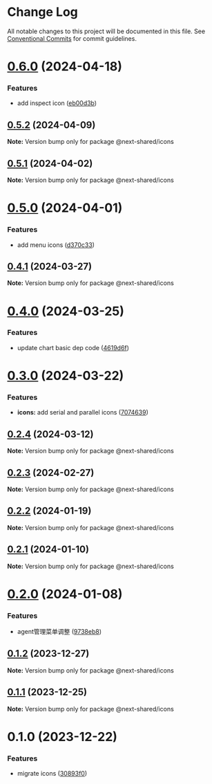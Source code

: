# Change Log

All notable changes to this project will be documented in this file.
See [Conventional Commits](https://conventionalcommits.org) for commit guidelines.

# [0.6.0](https://github.com/easyops-cn/next-bricks/compare/@next-shared/icons@0.5.2...@next-shared/icons@0.6.0) (2024-04-18)


### Features

* add inspect icon ([eb00d3b](https://github.com/easyops-cn/next-bricks/commit/eb00d3b621499204422550477bf2a6ca5b7dd37f))





## [0.5.2](https://github.com/easyops-cn/next-bricks/compare/@next-shared/icons@0.5.1...@next-shared/icons@0.5.2) (2024-04-09)

**Note:** Version bump only for package @next-shared/icons





## [0.5.1](https://github.com/easyops-cn/next-bricks/compare/@next-shared/icons@0.5.0...@next-shared/icons@0.5.1) (2024-04-02)

**Note:** Version bump only for package @next-shared/icons





# [0.5.0](https://github.com/easyops-cn/next-bricks/compare/@next-shared/icons@0.4.1...@next-shared/icons@0.5.0) (2024-04-01)


### Features

* add menu icons ([d370c33](https://github.com/easyops-cn/next-bricks/commit/d370c33d5147cf91d05b7a957f05fe3a21a96b4e))





## [0.4.1](https://github.com/easyops-cn/next-bricks/compare/@next-shared/icons@0.4.0...@next-shared/icons@0.4.1) (2024-03-27)

**Note:** Version bump only for package @next-shared/icons





# [0.4.0](https://github.com/easyops-cn/next-bricks/compare/@next-shared/icons@0.3.0...@next-shared/icons@0.4.0) (2024-03-25)


### Features

* update chart basic dep code ([4619d6f](https://github.com/easyops-cn/next-bricks/commit/4619d6f88a6009b043a73a934e54185447491183))





# [0.3.0](https://github.com/easyops-cn/next-bricks/compare/@next-shared/icons@0.2.4...@next-shared/icons@0.3.0) (2024-03-22)


### Features

* **icons:** add serial and parallel icons ([7074639](https://github.com/easyops-cn/next-bricks/commit/70746397ed8b15c2a6fb27eba2b2dd2b769b1eb8))





## [0.2.4](https://github.com/easyops-cn/next-bricks/compare/@next-shared/icons@0.2.3...@next-shared/icons@0.2.4) (2024-03-12)

**Note:** Version bump only for package @next-shared/icons





## [0.2.3](https://github.com/easyops-cn/next-bricks/compare/@next-shared/icons@0.2.2...@next-shared/icons@0.2.3) (2024-02-27)

**Note:** Version bump only for package @next-shared/icons





## [0.2.2](https://github.com/easyops-cn/next-bricks/compare/@next-shared/icons@0.2.1...@next-shared/icons@0.2.2) (2024-01-19)

**Note:** Version bump only for package @next-shared/icons





## [0.2.1](https://github.com/easyops-cn/next-bricks/compare/@next-shared/icons@0.2.0...@next-shared/icons@0.2.1) (2024-01-10)

**Note:** Version bump only for package @next-shared/icons





# [0.2.0](https://github.com/easyops-cn/next-bricks/compare/@next-shared/icons@0.1.2...@next-shared/icons@0.2.0) (2024-01-08)


### Features

* agent管理菜单调整 ([9738eb8](https://github.com/easyops-cn/next-bricks/commit/9738eb8440c5dc1b793fd810a4c44fba44440550))





## [0.1.2](https://github.com/easyops-cn/next-bricks/compare/@next-shared/icons@0.1.1...@next-shared/icons@0.1.2) (2023-12-27)

**Note:** Version bump only for package @next-shared/icons





## [0.1.1](https://github.com/easyops-cn/next-bricks/compare/@next-shared/icons@0.1.0...@next-shared/icons@0.1.1) (2023-12-25)

**Note:** Version bump only for package @next-shared/icons





# 0.1.0 (2023-12-22)


### Features

* migrate icons ([30893f0](https://github.com/easyops-cn/next-bricks/commit/30893f0f5ae1192aa666efede41e21164e8a24c2))
